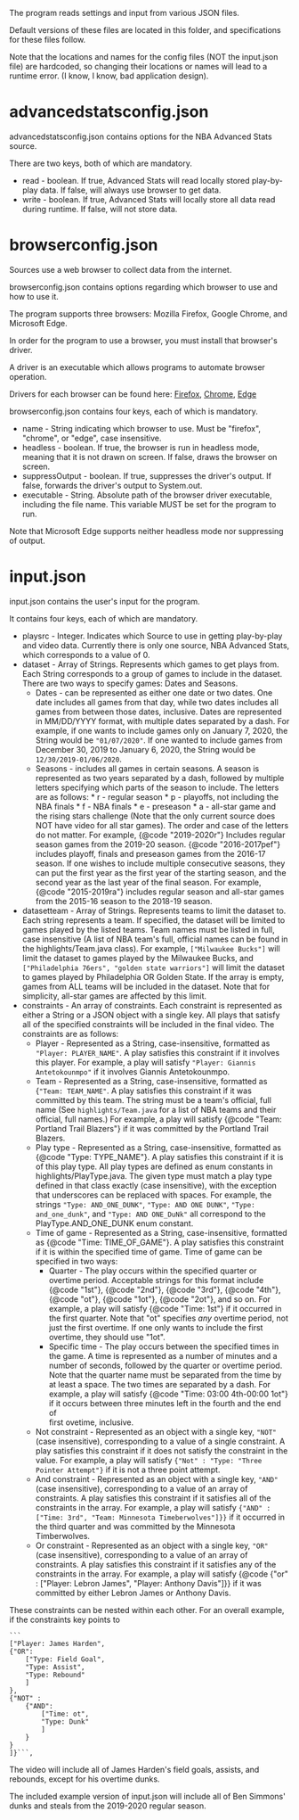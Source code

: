 The program reads settings and input from various JSON files.

Default versions of these files are located in this folder, and specifications for these files follow.

Note that the locations and names for the config files (NOT the input.json file) are hardcoded, so changing their locations or names will lead to a runtime error. (I know, I know, bad application design).

# advancedstatsconfig.json
advancedstatsconfig.json contains options for the NBA Advanced Stats source.

There are two keys, both of which are mandatory.

* read - boolean. If true, Advanced Stats will read locally stored play-by-play data. If false, will always use browser to get data.
* write - boolean. If true, Advanced Stats will locally store all data read during runtime. If false, will not store data.

# browserconfig.json
Sources use a web browser to collect data from the internet.

browserconfig.json contains options regarding which browser to use and how to use it.

The program supports three browsers: Mozilla Firefox, Google Chrome, and Microsoft Edge.

In order for the program to use a browser, you must install that browser's driver.

A driver is an executable which allows programs to automate browser operation.

Drivers for each browser can be found here: [Firefox](), [Chrome](), [Edge]()

browserconfig.json contains four keys, each of which is mandatory.

* name - String indicating which browser to use. Must be "firefox", "chrome", or "edge", case insensitive.
* headless - boolean. If true, the browser is run in headless mode, meaning that it is not drawn on screen. If false, draws the browser on screen.
* suppressOutput - boolean. If true, suppresses the driver's output. If false, forwards the driver's output to System.out.
* executable - String. Absolute path of the browser driver executable, including the file name. This variable MUST be set for the program to run.

Note that Microsoft Edge supports neither headless mode nor suppressing of output.

# input.json
input.json contains the user's input for the program.

It contains four keys, each of which are mandatory.

* playsrc - Integer. Indicates which Source to use in getting play-by-play and video data. Currently there is only one source, NBA Advanced Stats, which corresponds to a value of 0.
* dataset - Array of Strings. Represents which games to get plays from. Each String corresponds to a group of games to include in the dataset. There are two ways to specify games: Dates and Seasons.
	* Dates - can be represented as either one date or two dates.
			One date includes all games from that day, while two dates includes all games from between those dates, inclusive.
			Dates are represented in MM/DD/YYYY format, with multiple dates separated by a dash.
			For example, if one wants to include games only on January 7, 2020, the String would be `"01/07/2020"`.
			If one wanted to include games from December 30, 2019 to January 6, 2020, the String would be `12/30/2019-01/06/2020`.
	* Seasons - includes all games in certain seasons.
			A season is represented as two years separated by a dash, followed by multiple letters specifying which parts of the season to include.
			The letters are as follows:
				* r - regular season
				* p - playoffs, not including the NBA finals
				* f - NBA finals
				* e - preseason
				* a - all-star game and the rising stars challenge
					(Note that the only current source does NOT have video for all star games).
			The order and case of the letters do not matter.
			For example, {@code "2019-2020r"} Includes regular season games from the 2019-20 season.
			{@code "2016-2017pef"} includes playoff, finals and preseason games from the 2016-17 season.
			If one wishes to include multiple consecutive seasons, they can put the first year as the first year of the starting season, 
			and the second year as the last year of the final season.
				For example, {@code "2015-2019ra"} includes regular season and all-star games from the 2015-16 season to the 2018-19 season.
* datasetteam - Array of Strings. Represents teams to limit the dataset to.
		Each string represents a team. If specified, the dataset will be limited to games played by the listed teams.
		Team names must be listed in full, case insensitive (A list of NBA team's full, official names can be found in the highlights/Team.java class). 
		For example, `["Milwaukee Bucks"]` will limit the dataset to games played by the Milwaukee Bucks,
		and `["Philadelphia 76ers", "golden state warriors"]` will limit the dataset to games played by Philadelphia OR Golden State.
		If the array is empty, games from ALL teams will be included in the dataset.
		Note that for simplicity, all-star games are affected by this limit.
* constraints - An array of constraints. Each constraint is represented as either a String or a JSON object with a single key.
		All plays that satisfy all of the specified constraints will be included in the final video.
		The constraints are as follows:
	* Player - Represented as a String, case-insensitive, formatted as `"Player: PLAYER_NAME"`. A play satisfies this constraint 
	if it involves this player. 
	For example, a play will satisfy `"Player: Giannis Antetokounmpo"` if it involves Giannis Antetokounmpo.
	* Team - Represented as a String, case-insensitive, formatted as {`"Team: TEAM_NAME"`. A play satisfies this constraint if it was committed by this team. 
	The string must be a team's official, full name (See `highlights/Team.java` for a list of NBA teams and their official, full names.)
	For example, a play will satisfy {@code "Team: Portland Trail Blazers"} if it was committed by the Portland Trail Blazers.
	* Play type - Represented as a String, case-insensitive, formatted as {@code "Type: TYPE_NAME"}. A play satisfies this constraint if it is of this play type.
	All play types are defined as enum constants in highlights/PlayType.java. The given type must match a play type defined in that class exactly (case insensitive), with the exception that underscores can be replaced with spaces.
	For example, the strings `"Type: AND_ONE_DUNK"`, `"Type: AND ONE DUNK"`, `"Type: and_one_dunk"`, and `"Type: AND ONE_DuNk"` all correspond to the PlayType.AND_ONE_DUNK enum constant.
	* Time of game - Represented as a String, case-insensitive, formatted as {@code "Time: TIME_OF_GAME"}. A play satisfies this constraint if it is within
	the specified time of game. Time of game can be specified in two ways: 
		* Quarter - The play occurs within the specified quarter or overtime period. Acceptable strings for this format include {@code "1st"}, 
			{@code "2nd"}, {@code "3rd"}, {@code "4th"}, {@code "ot"}, {@code "1ot"}, {@code "2ot"}, and so on.
			For example, a play will satisfy {@code "Time: 1st"} if it occurred in the first quarter.
			Note that "ot" specifies *any* overtime period, not just the first overtime. 
			If one only wants to include the first overtime, they should use "1ot".
		* Specific time - The play occurs between the specified times in the game. A time is represented as a number of minutes and a number of seconds,
			followed by the quarter or overtime period. Note that the quarter name must be separated from the time by at least a space.
			The two times are separated by a dash.
			For example, a play will satisfy {@code "Time: 03:00 4th-00:00 1ot"} if it occurs between three minutes left in the fourth and the end of  
			first ovetime, inclusive.
	* Not constraint - Represented as an object with a single key, `"NOT"` (case insensitive), corresponding to a value of a single constraint.
	A play satisfies this constraint if it does not satisfy the constraint in the value.
	For example, a play will satisfy `{"Not" : "Type: "Three Pointer Attempt"}` if it is not a three point attempt.
	* And constraint - Represented as an object with a single key, `"AND"` (case insensitive), corresponding to a value of an array of constraints.
	A play satisfies this constraint if it satisfies all of the constraints in the array.
	For example, a play will satisfy `{"AND" : ["Time: 3rd", "Team: Minnesota Timeberwolves"]}}` if it occurred in the third quarter and was committed
	by the Minnesota Timberwolves.
	* Or constraint - Represented as an object with a single key, `"OR"` (case insensitive), corresponding to a value of an array of constraints.
	A play satisfies this constraint if it satisfies any of the constraints in the array.
	For example, a play will satisfy {@code {"or" : ["Player: Lebron James", "Player: Anthony Davis"]}} if it was committed 
	by either Lebron James or Anthony Davis.
	
These constraints can be nested within each other.
For an overall example, if the constraints key points to
	
	```
	["Player: James Harden", 
	{"OR": 
		["Type: Field Goal", 
		"Type: Assist",
		"Type: Rebound"
		]
	},
	{"NOT" : 
		{"AND":
			["Time: ot",
			"Type: Dunk"
			]
		}
	}
	]}```,
	
The video will include all of James Harden's field goals, assists, and rebounds, except for his overtime dunks.

The included example version of input.json will include all of Ben Simmons' dunks and steals from the 2019-2020 regular season.
